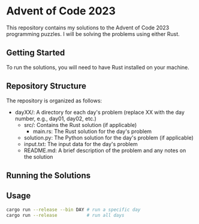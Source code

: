 # Advent of Code 2023

This repository contains my solutions to the Advent of Code 2023 programming puzzles. I will be solving the problems using either Rust.

## Getting Started

To run the solutions, you will need to have Rust installed on your machine.

## Repository Structure

The repository is organized as follows:

- dayXX/: A directory for each day's problem (replace XX with the day number, e.g., day01, day02, etc.)
  - src/: Contains the Rust solution (if applicable)
    - main.rs: The Rust solution for the day's problem
  - solution.py: The Python solution for the day's problem (if applicable)
  - input.txt: The input data for the day's problem
  - README.md: A brief description of the problem and any notes on the solution

## Running the Solutions

## Usage
```sh
cargo run --release --bin DAY # run a specific day
cargo run --release           # run all days
```


